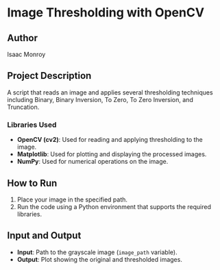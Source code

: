 # Image Thresholding with OpenCV

## Author
Isaac Monroy

## Project Description
A script that reads an image and applies several thresholding techniques including Binary, Binary Inversion, To Zero, To Zero Inversion, and Truncation.

### Libraries Used
- **OpenCV (cv2)**: Used for reading and applying thresholding to the image.
- **Matplotlib**: Used for plotting and displaying the processed images.
- **NumPy**: Used for numerical operations on the image.

## How to Run
1. Place your image in the specified path.
2. Run the code using a Python environment that supports the required libraries.

## Input and Output
- **Input**: Path to the grayscale image (`image_path` variable).
- **Output**: Plot showing the original and thresholded images.
